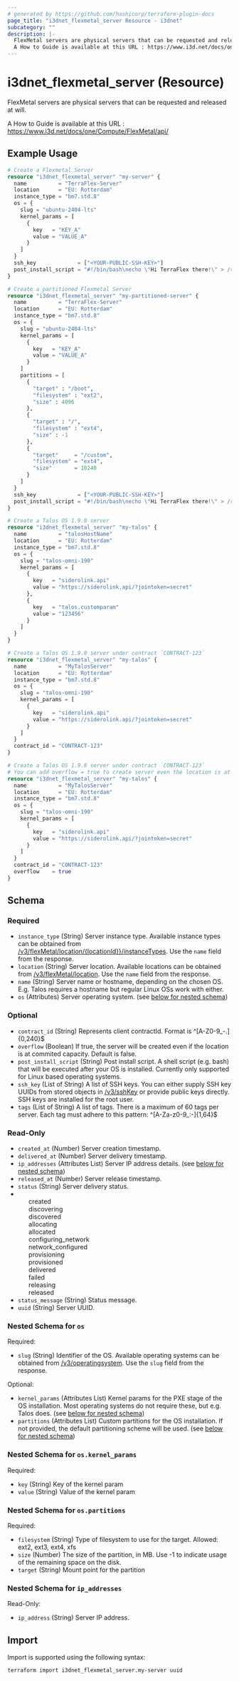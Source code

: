 ```yaml
---
# generated by https://github.com/hashicorp/terraform-plugin-docs
page_title: "i3dnet_flexmetal_server Resource - i3dnet"
subcategory: ""
description: |-
  FlexMetal servers are physical servers that can be requested and released at will.
  A How to Guide is available at this URL : https://www.i3d.net/docs/one/Compute/FlexMetal/api/
---
```


# i3dnet_flexmetal_server (Resource)

FlexMetal servers are physical servers that can be requested and released at will.

A How to Guide is available at this URL : https://www.i3d.net/docs/one/Compute/FlexMetal/api/

## Example Usage

```terraform
# Create a Flexmetal Server
resource "i3dnet_flexmetal_server" "my-server" {
  name          = "TerraFlex-Server"
  location      = "EU: Rotterdam"
  instance_type = "bm7.std.8"
  os = {
    slug = "ubuntu-2404-lts"
    kernel_params = [
      {
        key   = "KEY_A"
        value = "VALUE_A"
      }
    ]
  }
  ssh_key             = ["<YOUR-PUBLIC-SSH-KEY>"]
  post_install_script = "#!/bin/bash\necho \"Hi TerraFlex there!\" > /root/output.txt"
}

# Create a partitioned Flexmetal Server
resource "i3dnet_flexmetal_server" "my-partitioned-server" {
  name          = "TerraFlex-Server"
  location      = "EU: Rotterdam"
  instance_type = "bm7.std.8"
  os = {
    slug = "ubuntu-2404-lts"
    kernel_params = [
      {
        key   = "KEY_A"
        value = "VALUE_A"
      }
    ]
    partitions = [
      {
        "target" : "/boot",
        "filesystem" : "ext2",
        "size" : 4096
      },
      {
        "target" : "/",
        "filesystem" : "ext4",
        "size" : -1
      },
      {
        "target"     = "/custom",
        "filesystem" = "ext4",
        "size"       = 10240
      }
    ]
  }
  ssh_key             = ["<YOUR-PUBLIC-SSH-KEY>"]
  post_install_script = "#!/bin/bash\necho \"Hi TerraFlex there!\" > /root/output.txt"
}

# Create a Talos OS 1.9.0 server
resource "i3dnet_flexmetal_server" "my-talos" {
  name          = "talosHostName"
  location      = "EU: Rotterdam"
  instance_type = "bm7.std.8"
  os = {
    slug = "talos-omni-190"
    kernel_params = [
      {
        key   = "siderolink.api"
        value = "https://siderolink.api/?jointoken=secret"
      },
      {
        key   = "talos.customparam"
        value = "123456"
      }
    ]
  }
}

# Create a Talos OS 1.9.0 server under contract `CONTRACT-123`
resource "i3dnet_flexmetal_server" "my-talos" {
  name          = "MyTalosServer"
  location      = "EU: Rotterdam"
  instance_type = "bm7.std.8"
  os = {
    slug = "talos-omni-190"
    kernel_params = [
      {
        key   = "siderolink.api"
        value = "https://siderolink.api/?jointoken=secret"
      }
    ]
  }
  contract_id = "CONTRACT-123"
}

# Create a Talos OS 1.9.0 server under contract `CONTRACT-123`
# You can add overflow = true to create server even the location is at commited capacity
resource "i3dnet_flexmetal_server" "my-talos" {
  name          = "MyTalosServer"
  location      = "EU: Rotterdam"
  instance_type = "bm7.std.8"
  os = {
    slug = "talos-omni-190"
    kernel_params = [
      {
        key   = "siderolink.api"
        value = "https://siderolink.api/?jointoken=secret"
      }
    ]
  }
  contract_id = "CONTRACT-123"
  overflow    = true
}
```

<!-- schema generated by tfplugindocs -->
## Schema

### Required

- `instance_type` (String) Server instance type. Available instance types can be obtained from [/v3/flexMetal/location/{locationId}}/instanceTypes](https://www.i3d.net/docs/api/v3/all#/FlexMetalServer/getFlexMetalLocationInstanceTypes). Use the `name` field from the response.
- `location` (String) Server location. Available locations can be obtained from [/v3/flexMetal/location](https://www.i3d.net/docs/api/v3/all#/FlexMetalServer/getFlexMetalLocations). Use the `name` field from the response.
- `name` (String) Server name or hostname, depending on the chosen OS. E.g. Talos requires a hostname but regular Linux OSs work with either.
- `os` (Attributes) Server operating system. (see [below for nested schema](#nestedatt--os))

### Optional

- `contract_id` (String) Represents client contractId. Format is ^[A-Z0-9_\-.]{0,240}$
- `overflow` (Boolean) If true, the server will be created even if the location is at commited capacity. Default is false.
- `post_install_script` (String) Post install script. A shell script (e.g. bash) that will be executed after your OS is installed. Currently only supported for Linux based operating systems.
- `ssh_key` (List of String) A list of SSH keys. You can either supply SSH key UUIDs from stored objects in [/v3/sshKey](https://www.i3d.net/docs/api/v3/all#/SSHKey/getSshKeys) or provide public keys directly. SSH keys are installed for the root user.
- `tags` (List of String) A list of tags. There is a maximum of 60 tags per server. Each tag must adhere to this pattern: ^[A-Za-z0-9_:-]{1,64}$

### Read-Only

- `created_at` (Number) Server creation timestamp.
- `delivered_at` (Number) Server delivery timestamp.
- `ip_addresses` (Attributes List) Server IP address details. (see [below for nested schema](#nestedatt--ip_addresses))
- `released_at` (Number) Server release timestamp.
- `status` (String) Server delivery status.<br /><li><ul>created</ul><ul>discovering</ul><ul>discovered</ul><ul>allocating</ul><ul>allocated</ul><ul>configuring_network</ul><ul>network_configured</ul><ul>provisioning</ul><ul>provisioned</ul><ul>delivered</ul><ul>failed</ul><ul>releasing</ul><ul>released</ul></li>
- `status_message` (String) Status message.
- `uuid` (String) Server UUID.

<a id="nestedatt--os"></a>
### Nested Schema for `os`

Required:

- `slug` (String) Identifier of the OS. Available operating systems can be obtained from [/v3/operatingsystem](https://www.i3d.net/docs/api/v3/all#/OperatingSystem/getOperatingsystems). Use the `slug` field from the response.

Optional:

- `kernel_params` (Attributes List) Kernel params for the PXE stage of the OS installation. Most operating systems do not require these, but e.g. Talos does. (see [below for nested schema](#nestedatt--os--kernel_params))
- `partitions` (Attributes List) Custom partitions for the OS installation. If not provided, the default partitioning scheme will be used. (see [below for nested schema](#nestedatt--os--partitions))

<a id="nestedatt--os--kernel_params"></a>
### Nested Schema for `os.kernel_params`

Required:

- `key` (String) Key of the kernel param
- `value` (String) Value of the kernel param


<a id="nestedatt--os--partitions"></a>
### Nested Schema for `os.partitions`

Required:

- `filesystem` (String) Type of filesystem to use for the target. Allowed: ext2, ext3, ext4, xfs
- `size` (Number) The size of the partition, in MB. Use -1 to indicate usage of the remaining space on the disk.
- `target` (String) Mount point for the partition



<a id="nestedatt--ip_addresses"></a>
### Nested Schema for `ip_addresses`

Read-Only:

- `ip_address` (String) Server IP address.

## Import

Import is supported using the following syntax:

```shell
terraform import i3dnet_flexmetal_server.my-server uuid
```
